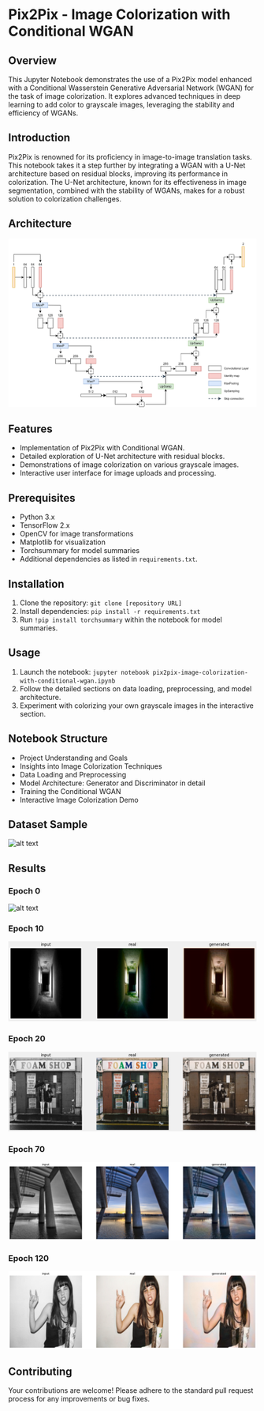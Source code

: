 
# Pix2Pix - Image Colorization with Conditional WGAN

## Overview
This Jupyter Notebook demonstrates the use of a Pix2Pix model enhanced with a Conditional Wasserstein Generative Adversarial Network (WGAN) for the task of image colorization. It explores advanced techniques in deep learning to add color to grayscale images, leveraging the stability and efficiency of WGANs.

## Introduction
Pix2Pix is renowned for its proficiency in image-to-image translation tasks. This notebook takes it a step further by integrating a WGAN with a U-Net architecture based on residual blocks, improving its performance in colorization. The U-Net architecture, known for its effectiveness in image segmentation, combined with the stability of WGANs, makes for a robust solution to colorization challenges.

## Architecture

![alt text](https://github.com/ZoreAnuj/Image_Colorization/blob/main/pix2pix_arch.png)


## Features
- Implementation of Pix2Pix with Conditional WGAN.
- Detailed exploration of U-Net architecture with residual blocks.
- Demonstrations of image colorization on various grayscale images.
- Interactive user interface for image uploads and processing.

## Prerequisites
- Python 3.x
- TensorFlow 2.x
- OpenCV for image transformations
- Matplotlib for visualization
- Torchsummary for model summaries
- Additional dependencies as listed in `requirements.txt`.

## Installation
1. Clone the repository: `git clone [repository URL]`
2. Install dependencies: `pip install -r requirements.txt`
3. Run `!pip install torchsummary` within the notebook for model summaries.

## Usage
1. Launch the notebook: `jupyter notebook pix2pix-image-colorization-with-conditional-wgan.ipynb`
2. Follow the detailed sections on data loading, preprocessing, and model architecture.
3. Experiment with colorizing your own grayscale images in the interactive section.

## Notebook Structure
- Project Understanding and Goals
- Insights into Image Colorization Techniques
- Data Loading and Preprocessing
- Model Architecture: Generator and Discriminator in detail
- Training the Conditional WGAN
- Interactive Image Colorization Demo

## Dataset Sample

![alt text]((https://github.com/ZoreAnuj/Image_Colorization/blob/main/sample.png))

## Results

### Epoch 0 
![alt text]((https://github.com/ZoreAnuj/Image_Colorization/blob/main/sample.png))

### Epoch 10
![alt text](https://github.com/ZoreAnuj/Image_Colorization/blob/main/epoch10.png)

### Epoch 20
![alt text](https://github.com/ZoreAnuj/Image_Colorization/blob/main/epoch20.png)

### Epoch 70
![alt text](https://github.com/ZoreAnuj/Image_Colorization/blob/main/spoch_70.png)

### Epoch 120
![alt text](https://github.com/ZoreAnuj/Image_Colorization/blob/main/epoch_120.png)

## Contributing
Your contributions are welcome! Please adhere to the standard pull request process for any improvements or bug fixes.

